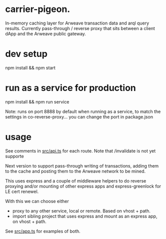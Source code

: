 # carrier-pigeon.
In-memory caching layer for Arweave transaction data and arql query results.
Currently pass-through / reverse proxy that sits 
between a client dApp and the Arweave public gateway. 

# dev setup
npm install && npm start

# run as a service for production
npm install && npm run service

Note: runs on port 8888 by default when running as a service, to match the settings in co-reverse-proxy... 
you can change the port in package.json

# usage

See comments in [src/api.ts](src/api.ts) for each route. Note that /invalidate is not yet supporte


Next version to support pass-through writing of transactions, adding them to the 
cache and posting them to the Arweave network to be mined. 

This uses express and a couple of middleware helpers to do reverse proxying and/or mounting of other express
apps and express-greenlock for LE cert renewel.

With this we can choose either  

- proxy to any other service, local or remote. Based on vhost + path.
- import sibling project that uses express and mount as an express app, on vhost + path.

See [src/app.ts](src/app.ts) for examples of both.
